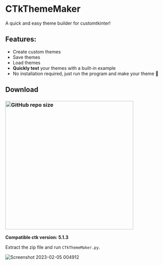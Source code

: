 # CTkThemeMaker
A quick and easy theme builder for customtkinter!

## Features:
- Create custom themes
- Save themes
- Load themes
- **Quickly test** your themes with a built-in example
- No installation required, just run the program and make your theme 😤

## Download
### [<img alt="GitHub repo size" src="https://img.shields.io/github/repo-size/Akascape/CTkThemeMaker?&color=green&label=Download%20CTkThemeMaker&logo=Python&logoColor=yellow&style=for-the-badge"  width="400">](https://github.com/Akascape/CTkThemeMaker/archive/refs/heads/main.zip)

**Compatible ctk version: 5.1.3**

Extract the zip file and run `CTkThemeMaker.py`.

![Screenshot 2023-02-05 004912](https://user-images.githubusercontent.com/89206401/216785762-7277326d-3a87-4e01-aae3-302af1e5ec3a.jpg)
